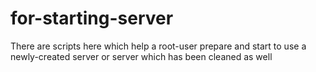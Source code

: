 # for-starting-server
There are scripts here which help a root-user prepare and start to use 
a newly-created server or server which has been cleaned as well
